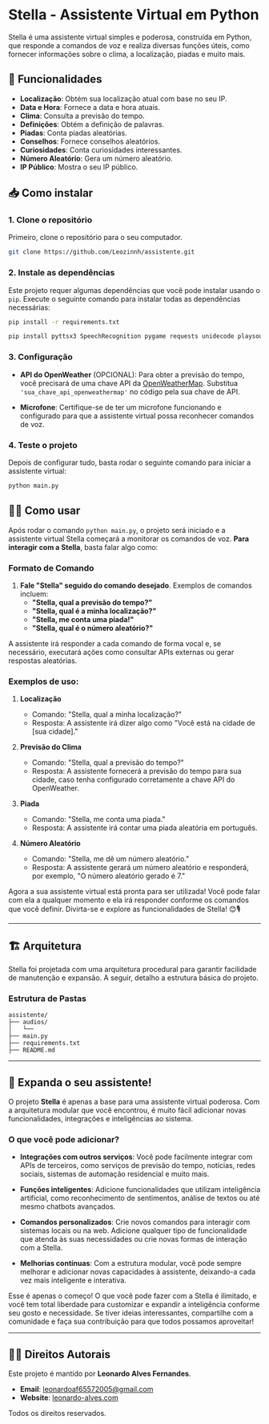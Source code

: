 # Stella - Assistente Virtual em Python

Stella é uma assistente virtual simples e poderosa, construída em Python, que responde a comandos de voz e realiza diversas funções úteis, como fornecer informações sobre o clima, a localização, piadas e muito mais.

## 🚀 Funcionalidades

- **Localização**: Obtém sua localização atual com base no seu IP.
- **Data e Hora**: Fornece a data e hora atuais.
- **Clima**: Consulta a previsão do tempo.
- **Definições**: Obtém a definição de palavras.
- **Piadas**: Conta piadas aleatórias.
- **Conselhos**: Fornece conselhos aleatórios.
- **Curiosidades**: Conta curiosidades interessantes.
- **Número Aleatório**: Gera um número aleatório.
- **IP Público**: Mostra o seu IP público.

## 📥 Como instalar

### 1. Clone o repositório

Primeiro, clone o repositório para o seu computador.

```bash
git clone https://github.com/Leozinnh/assistente.git
```

### 2. Instale as dependências

Este projeto requer algumas dependências que você pode instalar usando o `pip`. Execute o seguinte comando para instalar todas as dependências necessárias:

```bash
pip install -r requirements.txt
```
```bash
pip install pyttsx3 SpeechRecognition pygame requests unidecode playsound3 pyaudio rapidfuzz
```
### 3. Configuração

- **API do OpenWeather** (OPCIONAL): Para obter a previsão do tempo, você precisará de uma chave API da [OpenWeatherMap](https://openweathermap.org/api). Substitua `'sua_chave_api_openweathermap'` no código pela sua chave de API.

- **Microfone**: Certifique-se de ter um microfone funcionando e configurado para que a assistente virtual possa reconhecer comandos de voz.

### 4. Teste o projeto

Depois de configurar tudo, basta rodar o seguinte comando para iniciar a assistente virtual:

```bash
python main.py
```

## 🧑‍💻 Como usar

Após rodar o comando `python main.py`, o projeto será iniciado e a assistente virtual Stella começará a monitorar os comandos de voz. **Para interagir com a Stella**, basta falar algo como:

### Formato de Comando

1. **Fale "Stella" seguido do comando desejado**. Exemplos de comandos incluem:
   - **"Stella, qual a previsão do tempo?"**
   - **"Stella, qual é a minha localização?"**
   - **"Stella, me conta uma piada!"**
   - **"Stella, qual é o número aleatório?"**
   
A assistente irá responder a cada comando de forma vocal e, se necessário, executará ações como consultar APIs externas ou gerar respostas aleatórias.

### Exemplos de uso:

1. **Localização**
   - Comando: "Stella, qual a minha localização?"
   - Resposta: A assistente irá dizer algo como "Você está na cidade de [sua cidade]."

2. **Previsão do Clima**
   - Comando: "Stella, qual a previsão do tempo?"
   - Resposta: A assistente fornecerá a previsão do tempo para sua cidade, caso tenha configurado corretamente a chave API do OpenWeather.

3. **Piada**
   - Comando: "Stella, me conta uma piada."
   - Resposta: A assistente irá contar uma piada aleatória em português.

4. **Número Aleatório**
   - Comando: "Stella, me dê um número aleatório."
   - Resposta: A assistente gerará um número aleatório e responderá, por exemplo, "O número aleatório gerado é 7."

Agora a sua assistente virtual está pronta para ser utilizada! Você pode falar com ela a qualquer momento e ela irá responder conforme os comandos que você definir. Divirta-se e explore as funcionalidades de Stella! 😊🎙️

---

## 🏗️ Arquitetura

Stella foi projetada com uma arquitetura procedural para garantir facilidade de manutenção e expansão. A seguir, detalho a estrutura básica do projeto.

### Estrutura de Pastas

```plaintext
assistente/
├── audios/
│   └── 
├── main.py
├── requirements.txt
├── README.md
```

---

## 🚀 Expanda o seu assistente!

O projeto **Stella** é apenas a base para uma assistente virtual poderosa. Com a arquitetura modular que você encontrou, é muito fácil adicionar novas funcionalidades, integrações e inteligências ao sistema.

### O que você pode adicionar?

- **Integrações com outros serviços**: Você pode facilmente integrar com APIs de terceiros, como serviços de previsão do tempo, notícias, redes sociais, sistemas de automação residencial e muito mais.
  
- **Funções inteligentes**: Adicione funcionalidades que utilizam inteligência artificial, como reconhecimento de sentimentos, análise de textos ou até mesmo chatbots avançados.

- **Comandos personalizados**: Crie novos comandos para interagir com sistemas locais ou na web. Adicione qualquer tipo de funcionalidade que atenda às suas necessidades ou crie novas formas de interação com a Stella.

- **Melhorias contínuas**: Com a estrutura modular, você pode sempre melhorar e adicionar novas capacidades à assistente, deixando-a cada vez mais inteligente e interativa.

Esse é apenas o começo! O que você pode fazer com a Stella é ilimitado, e você tem total liberdade para customizar e expandir a inteligência conforme seu gosto e necessidade. Se tiver ideias interessantes, compartilhe com a comunidade e faça sua contribuição para que todos possamos aproveitar!

---

## 👨‍💻 Direitos Autorais

Este projeto é mantido por **Leonardo Alves Fernandes**.

- **Email**: [leonardoaf65572005@gmail.com](mailto:leonardoaf65572005@gmail.com)
- **Website**: [leonardo-alves.com](https://leonardo-alves.com)

Todos os direitos reservados.
